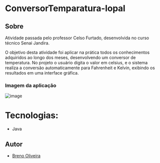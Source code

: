 # ConversorTemparatura-lopal
## Sobre
Atividade passada pelo professor Celso Furtado, desenvolvida no curso técnico Senai Jandira.

O objetivo desta atividade foi aplicar na prática todos os conhecimentos adquiridos ao longo dos meses, desenvolvendo um conversor de temperatura. No projeto o usuário digita o valor em celsius, e o sistema realiza a conversão automaticamente para Fahrenheit e Kelvin, exibindo os resultados em uma interface gráfica.
### Imagem da aplicação

![image](https://github.com/user-attachments/assets/7400e581-6292-428e-adc3-36708186bf7c)

# Tecnologias:
- Java
## Autor
- [Breno Oliveira](https://www.linkedin.com/in/breno-oliveira-assis-reis-203010351/)
